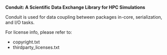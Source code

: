 **Conduit: A Scientific Data Exchange Library for HPC Simulations**

Conduit is used for data coupling between packages in-core, serialization, and I/O tasks.

For license info, please refer to:
- copyright.txt
- thirdparty_licenses.txt
